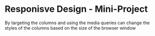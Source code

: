 # Responisve Design - Mini-Project

By targeting the columns and using the media queries can change the styles of the columns based on the size of the browser window
